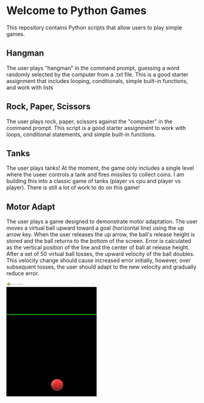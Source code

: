 # Welcome to Python Games
This repository contains Python scripts that allow users to play simple games.

## Hangman
The user plays "hangman" in the command prompt, guessing a word randomly selected by the computer from a .txt file. This is a good 
starter assignment that includes looping, conditionals, simple built-in functions, and work with lists

## Rock, Paper, Scissors
The user plays rock, paper, scissors against the "computer" in the command prompt. This script is a good starter assignment to work with
loops, conditional statements, and simple built-in functions.

## Tanks
The user plays tanks! At the moment, the game only includes a single level where the useer controls a tank and fires missiles to collect coins. I am building this into a classic game of tanks (player vs cpu and player vs player). There is still a lot of work to do on this game!

## Motor Adapt
The user plays a game designed to demonstrate motor adaptation. The user moves a virtual ball upward toward a goal (horizontal line) using the up arrow key. When the user releases the up arrow, the ball's release height is stored and the ball returns to the bottom of the screen. Error is calculated as the vertical position of the line and the center of ball at release height. After a set of 50 virtual ball tosses, the upward velocity of the ball doubles. This velocity change should cause increased error initially, however, over subsequent tosses, the user should adapt to the new velocity and gradually reduce error. 

<img src="https://github.com/dkuhman/python_games/blob/master/motor_adapt/game_screenshot.jpg" height="300">
